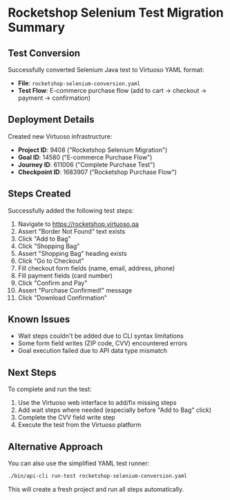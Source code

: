 # Rocketshop Selenium Test Migration Summary

## Test Conversion

Successfully converted Selenium Java test to Virtuoso YAML format:

- **File**: `rocketshop-selenium-conversion.yaml`
- **Test Flow**: E-commerce purchase flow (add to cart → checkout → payment → confirmation)

## Deployment Details

Created new Virtuoso infrastructure:

- **Project ID**: 9408 ("Rocketshop Selenium Migration")
- **Goal ID**: 14580 ("E-commerce Purchase Flow")
- **Journey ID**: 611006 ("Complete Purchase Test")
- **Checkpoint ID**: 1683907 ("Rocketshop Purchase Flow")

## Steps Created

Successfully added the following test steps:

1. Navigate to https://rocketshop.virtuoso.qa
2. Assert "Border Not Found" text exists
3. Click "Add to Bag"
4. Click "Shopping Bag"
5. Assert "Shopping Bag" heading exists
6. Click "Go to Checkout"
7. Fill checkout form fields (name, email, address, phone)
8. Fill payment fields (card number)
9. Click "Confirm and Pay"
10. Assert "Purchase Confirmed!" message
11. Click "Download Confirmation"

## Known Issues

- Wait steps couldn't be added due to CLI syntax limitations
- Some form field writes (ZIP code, CVV) encountered errors
- Goal execution failed due to API data type mismatch

## Next Steps

To complete and run the test:

1. Use the Virtuoso web interface to add/fix missing steps
2. Add wait steps where needed (especially before "Add to Bag" click)
3. Complete the CVV field write step
4. Execute the test from the Virtuoso platform

## Alternative Approach

You can also use the simplified YAML test runner:

```bash
./bin/api-cli run-test rocketshop-selenium-conversion.yaml
```

This will create a fresh project and run all steps automatically.
